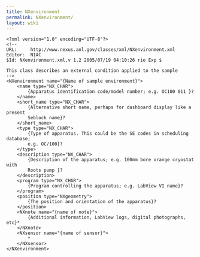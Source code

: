 ```yaml
---
title: NXenvironment
permalink: NXenvironment/
layout: wiki
---
```


    <?xml version="1.0" encoding="UTF-8"?>
    <!--
    URL:     http://www.nexus.anl.gov/classes/xml/NXenvironment.xml
    Editor:  NIAC
    $Id: NXenvironment.xml,v 1.2 2005/07/19 04:10:26 rio Exp $

    This class describes an external condition applied to the sample
    -->
    <NXenvironment name="{Name of sample environment}">
        <name type="NX_CHAR">
            {Apparatus identification code/model number; e.g. OC100 011 }?
        </name>
        <short_name type="NX_CHAR">
            {Alternative short name, perhaps for dashboard display like a present 
            Seblock name}?
        </short_name>
        <type type="NX_CHAR">
            {Type of apparatus. This could be the SE codes in scheduling database; 
            e.g. OC/100}?
        </type>
        <description type="NX_CHAR">
            {Description of the apparatus; e.g. 100mm bore orange cryostat with 
            Roots pump }?
        </description>
        <program type="NX_CHAR">
            {Program controlling the apparatus; e.g. LabView VI name}?
        </program>
        <position type="NXgeometry">
            {The position and orientation of the apparatus}?
        </position>
        <NXnote name="{name of note}">
            {Additional information, LabView logs, digital photographs, etc}*
        </NXnote>
        <NXsensor name="{name of sensor}">
            *
        </NXsensor>
    </NXenvironment>
